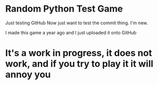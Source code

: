 # Random Python Test Game
 Just testing GitHub
 Now just want to test the commit thing.
 I'm new.

 I made this game a year ago and I just uploaded it onto GitHub

 # It's a work in progress, it does not work, and if you try to play it it will annoy you

